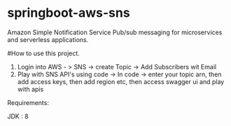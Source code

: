 # springboot-aws-sns
Amazon Simple Notification Service Pub/sub messaging for microservices and serverless applications.

#How to use this project.
1) Login into AWS - > SNS -> create Topic -> Add Subscribers wit Email 
2) Play with SNS API's using code -> In code -> enter your topic arn, then add access keys, then add region etc, then access swagger ui and play with apis

Requirements:

JDK : 8